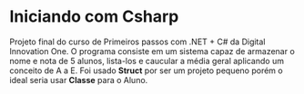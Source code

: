 # Iniciando com Csharp
Projeto final do curso de Primeiros passos com .NET + C# da Digital Innovation One.
O programa consiste em um sistema capaz de armazenar o nome e nota de 5 alunos, lista-los e caucular a média geral aplicando um conceito de A a E. Foi usado **Struct** por ser um projeto pequeno porém o ideal seria usar **Classe** para o Aluno.
